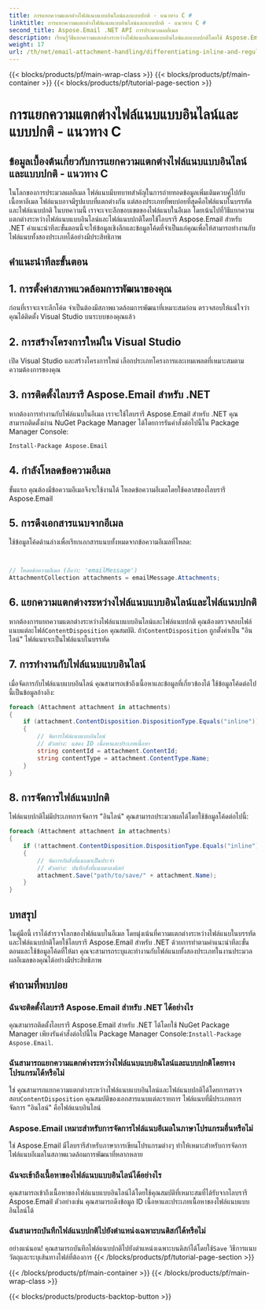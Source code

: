 ```yaml
---
title: การแยกความแตกต่างไฟล์แนบแบบอินไลน์และแบบปกติ - แนวทาง C #
linktitle: การแยกความแตกต่างไฟล์แนบแบบอินไลน์และแบบปกติ - แนวทาง C #
second_title: Aspose.Email .NET API การประมวลผลอีเมล
description: เรียนรู้วิธีแยกความแตกต่างระหว่างไฟล์แนบอีเมลแบบอินไลน์และแบบปกติโดยใช้ Aspose.Email สำหรับ .NET คู่มือที่ครอบคลุมพร้อมตัวอย่างโค้ด
weight: 17
url: /th/net/email-attachment-handling/differentiating-inline-and-regular-attachments-csharp-approach/
---
```


{{< blocks/products/pf/main-wrap-class >}}
{{< blocks/products/pf/main-container >}}
{{< blocks/products/pf/tutorial-page-section >}}

# การแยกความแตกต่างไฟล์แนบแบบอินไลน์และแบบปกติ - แนวทาง C


## ข้อมูลเบื้องต้นเกี่ยวกับการแยกความแตกต่างไฟล์แนบแบบอินไลน์และแบบปกติ - แนวทาง C #

ในโลกของการประมวลผลอีเมล ไฟล์แนบมีบทบาทสำคัญในการถ่ายทอดข้อมูลเพิ่มเติมควบคู่ไปกับเนื้อหาอีเมล ไฟล์แนบอาจมีรูปแบบที่แตกต่างกัน แต่สองประเภทที่พบบ่อยที่สุดคือไฟล์แนบในบรรทัดและไฟล์แนบปกติ ในบทความนี้ เราจะเจาะลึกขอบเขตของไฟล์แนบในอีเมล โดยเน้นไปที่วิธีแยกความแตกต่างระหว่างไฟล์แนบแบบอินไลน์และไฟล์แนบปกติโดยใช้ไลบรารี Aspose.Email สำหรับ .NET คำแนะนำทีละขั้นตอนนี้จะให้ข้อมูลเชิงลึกและข้อมูลโค้ดที่จำเป็นแก่คุณเพื่อให้สามารถทำงานกับไฟล์แนบทั้งสองประเภทได้อย่างมีประสิทธิภาพ

## คำแนะนำทีละขั้นตอน

## 1. การตั้งค่าสภาพแวดล้อมการพัฒนาของคุณ

ก่อนที่เราจะเจาะลึกโค้ด จำเป็นต้องมีสภาพแวดล้อมการพัฒนาที่เหมาะสมก่อน ตรวจสอบให้แน่ใจว่าคุณได้ติดตั้ง Visual Studio บนระบบของคุณแล้ว

## 2. การสร้างโครงการใหม่ใน Visual Studio

เปิด Visual Studio และสร้างโครงการใหม่ เลือกประเภทโครงการและเทมเพลตที่เหมาะสมตามความต้องการของคุณ

## 3. การติดตั้งไลบรารี Aspose.Email สำหรับ .NET

หากต้องการทำงานกับไฟล์แนบในอีเมล เราจะใช้ไลบรารี Aspose.Email สำหรับ .NET คุณสามารถติดตั้งผ่าน NuGet Package Manager ได้โดยการรันคำสั่งต่อไปนี้ใน Package Manager Console:

```bash
Install-Package Aspose.Email
```

## 4. กำลังโหลดข้อความอีเมล

ขั้นแรก คุณต้องมีข้อความอีเมลจึงจะใช้งานได้ โหลดข้อความอีเมลโดยใช้คลาสของไลบรารี Aspose.Email

## 5. การดึงเอกสารแนบจากอีเมล

ใช้ข้อมูลโค้ดด้านล่างเพื่อเรียกเอกสารแนบทั้งหมดจากข้อความอีเมลที่โหลด:

```csharp


// โหลดข้อความอีเมล (ถือว่า: 'emailMessage')
AttachmentCollection attachments = emailMessage.Attachments;
```

## 6. แยกความแตกต่างระหว่างไฟล์แนบแบบอินไลน์และไฟล์แนบปกติ

หากต้องการแยกความแตกต่างระหว่างไฟล์แนบแบบอินไลน์และไฟล์แนบปกติ คุณต้องตรวจสอบไฟล์แนบแต่ละไฟล์`ContentDisposition` คุณสมบัติ. ถ้า`ContentDisposition` ถูกตั้งค่าเป็น "อินไลน์" ไฟล์แนบจะเป็นไฟล์แนบในบรรทัด

## 7. การทำงานกับไฟล์แนบแบบอินไลน์

เมื่อจัดการกับไฟล์แนบแบบอินไลน์ คุณสามารถเข้าถึงเนื้อหาและข้อมูลที่เกี่ยวข้องได้ ใช้ข้อมูลโค้ดต่อไปนี้เป็นข้อมูลอ้างอิง:

```csharp
foreach (Attachment attachment in attachments)
{
    if (attachment.ContentDisposition.DispositionType.Equals("inline"))
    {
        // จัดการไฟล์แนบแบบอินไลน์
        // ตัวอย่าง: แสดง ID เนื้อหาและประเภทเนื้อหา
        string contentId = attachment.ContentId;
        string contentType = attachment.ContentType.Name;
    }
}
```

## 8. การจัดการไฟล์แนบปกติ

ไฟล์แนบปกติไม่มีประเภทการจัดการ "อินไลน์" คุณสามารถประมวลผลได้โดยใช้ข้อมูลโค้ดต่อไปนี้:

```csharp
foreach (Attachment attachment in attachments)
{
    if (!attachment.ContentDisposition.DispositionType.Equals("inline"))
    {
        // จัดการกับสิ่งที่แนบมาเป็นประจำ
        // ตัวอย่าง: บันทึกสิ่งที่แนบมาลงดิสก์
        attachment.Save("path/to/save/" + attachment.Name);
    }
}
```

## บทสรุป

ในคู่มือนี้ เราได้สำรวจโลกของไฟล์แนบในอีเมล โดยมุ่งเน้นที่ความแตกต่างระหว่างไฟล์แนบในบรรทัดและไฟล์แนบปกติโดยใช้ไลบรารี Aspose.Email สำหรับ .NET ด้วยการทำตามคำแนะนำทีละขั้นตอนและใช้ข้อมูลโค้ดที่ให้มา คุณจะสามารถระบุและทำงานกับไฟล์แนบทั้งสองประเภทในงานประมวลผลอีเมลของคุณได้อย่างมีประสิทธิภาพ

## คำถามที่พบบ่อย

### ฉันจะติดตั้งไลบรารี Aspose.Email สำหรับ .NET ได้อย่างไร

 คุณสามารถติดตั้งไลบรารี Aspose.Email สำหรับ .NET ได้โดยใช้ NuGet Package Manager เพียงรันคำสั่งต่อไปนี้ใน Package Manager Console:`Install-Package Aspose.Email`.

### ฉันสามารถแยกความแตกต่างระหว่างไฟล์แนบแบบอินไลน์และแบบปกติโดยทางโปรแกรมได้หรือไม่

 ใช่ คุณสามารถแยกความแตกต่างระหว่างไฟล์แนบแบบอินไลน์และไฟล์แนบปกติได้โดยการตรวจสอบ`ContentDisposition` คุณสมบัติของเอกสารแนบแต่ละรายการ ไฟล์แนบที่มีประเภทการจัดการ "อินไลน์" คือไฟล์แนบอินไลน์

### Aspose.Email เหมาะสำหรับการจัดการไฟล์แนบอีเมลในภาษาโปรแกรมอื่นหรือไม่

ใช่ Aspose.Email มีไลบรารีสำหรับภาษาการเขียนโปรแกรมต่างๆ ทำให้เหมาะสำหรับการจัดการไฟล์แนบอีเมลในสภาพแวดล้อมการพัฒนาที่หลากหลาย

### ฉันจะเข้าถึงเนื้อหาของไฟล์แนบแบบอินไลน์ได้อย่างไร

คุณสามารถเข้าถึงเนื้อหาของไฟล์แนบแบบอินไลน์ได้โดยใช้คุณสมบัติที่เหมาะสมที่ได้รับจากไลบรารี Aspose.Email ตัวอย่างเช่น คุณสามารถดึงข้อมูล ID เนื้อหาและประเภทเนื้อหาของไฟล์แนบแบบอินไลน์ได้

### ฉันสามารถบันทึกไฟล์แนบปกติไปยังตำแหน่งเฉพาะบนดิสก์ได้หรือไม่

 อย่างแน่นอน! คุณสามารถบันทึกไฟล์แนบปกติไปยังตำแหน่งเฉพาะบนดิสก์ได้โดยใช้`Save` วิธีการแนบวัตถุและระบุเส้นทางไฟล์ที่ต้องการ
{{< /blocks/products/pf/tutorial-page-section >}}

{{< /blocks/products/pf/main-container >}}
{{< /blocks/products/pf/main-wrap-class >}}

{{< blocks/products/products-backtop-button >}}
